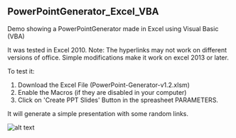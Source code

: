 ## PowerPointGenerator_Excel_VBA

Demo showing a PowerPointGenerator made in Excel using Visual Basic (VBA)

It was tested in Excel 2010.
Note: The hyperlinks may not work on different versions of office. Simple modifications make it work on excel 2013 or later.

To test it:
1) Download the Excel File (PowerPoint-Generator-v1.2.xlsm)
2) Enable the Macros (if they are disabled in your computer)
3) Click on 'Create PPT Slides' Button in the spreasheet PARAMETERS.

It will generate a simple presentation with some random links.


![alt text](https://github.com/pramos2018/PowerPointGenerator_Excel_VBA/blob/master/PowerPointGenerator.png)
